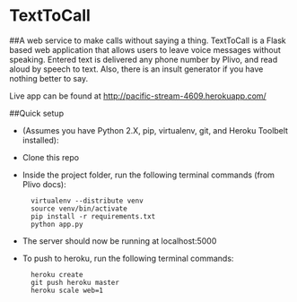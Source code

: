 # TextToCall
##A web service to make calls without saying a thing.
TextToCall is a Flask based web application that allows users to leave voice messages without
speaking. Entered text is delivered any phone number by Plivo, and read aloud by speech to text.
Also, there is an insult generator if you have nothing better to say.

Live app can be found at http://pacific-stream-4609.herokuapp.com/

##Quick setup
* (Assumes you have Python 2.X, pip, virtualenv, git, and Heroku Toolbelt installed):
* Clone this repo
* Inside the project folder, run the following terminal commands (from Plivo docs):

        virtualenv --distribute venv
        source venv/bin/activate
        pip install -r requirements.txt
        python app.py
        
* The server should now be running at localhost:5000
* To push to heroku, run the following terminal commands:

        heroku create
        git push heroku master
        heroku scale web=1
